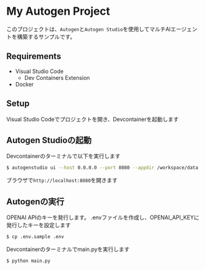 # My Autogen Project

このプロジェクトは、`Autogen`と`Autogen Studio`を使用してマルチAIエージェントを構築するサンプルです。

## Requirements

- Visual Studio Code
   - Dev Containers Extension
- Docker

## Setup

Visual Studio Codeでプロジェクトを開き、Devcontainerを起動します

## Autogen Studioの起動

Devcontainerのターミナルで以下を実行します

```sh
$ autogenstudio ui --host 0.0.0.0 --port 8080 --appdir /workspace/data
```

ブラウザで`http://localhost:8080`を開きます

## Autogenの実行

OPENAI APIのキーを発行します。
.envファイルを作成し、OPENAI_API_KEYに発行したキーを設定します

```bash 
$ cp .env.sample .env
```

Devcontainerのターミナルでmain.pyを実行します

```bash
$ python main.py
```

